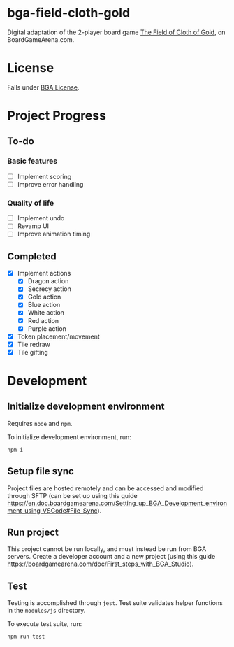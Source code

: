 # bga-field-cloth-gold

Digital adaptation of the 2-player board game [The Field of Cloth of Gold](https://boardgamegeek.com/boardgame/309752/field-cloth-gold), on BoardGameArena.com.

# License
Falls under [BGA License](https://github.com/kespinoza5-ucmerced/bga-field-cloth-gold/blob/main/LICENCE_BGA).

# Project Progress
##  To-do
### Basic features
- [ ] Implement scoring
- [ ] Improve error handling
### Quality of life
- [ ] Implement undo
- [ ] Revamp UI
- [ ] Improve animation timing

## Completed
- [x] Implement actions
  - [x] Dragon action
  - [x] Secrecy action
  - [x] Gold action
  - [x] Blue action
  - [x] White action
  - [x] Red action
  - [x] Purple action
- [x] Token placement/movement
- [x] Tile redraw
- [x] Tile gifting

# Development
## Initialize development environment
Requires `node` and `npm`. 

To initialize development environment, run:
```
npm i
```

## Setup file sync
Project files are hosted remotely and can be accessed and modified through SFTP (can be set up using this guide https://en.doc.boardgamearena.com/Setting_up_BGA_Development_environment_using_VSCode#File_Sync).

## Run project
This project cannot be run locally, and must instead be run from BGA servers. Create a developer account and a new project (using this guide https://boardgamearena.com/doc/First_steps_with_BGA_Studio).

## Test
Testing is accomplished through `jest`. Test suite validates helper functions in the `modules/js` directory.

To execute test suite, run:
```
npm run test
```
